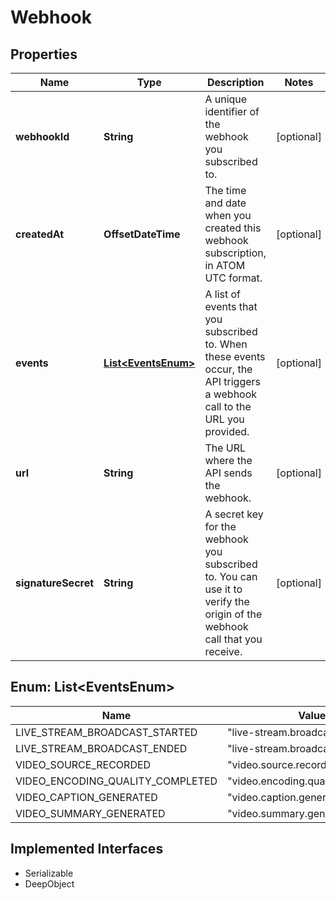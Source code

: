 

# Webhook

## Properties

Name | Type | Description | Notes
------------ | ------------- | ------------- | -------------
**webhookId** | **String** | A unique identifier of the webhook you subscribed to. |  [optional]
**createdAt** | **OffsetDateTime** | The time and date when you created this webhook subscription, in ATOM UTC format. |  [optional]
**events** | [**List&lt;EventsEnum&gt;**](#List&lt;EventsEnum&gt;) | A list of events that you subscribed to. When these events occur, the API triggers a webhook call to the URL you provided. |  [optional]
**url** | **String** | The URL where the API sends the webhook. |  [optional]
**signatureSecret** | **String** | A secret key for the webhook you subscribed to. You can use it to verify the origin of the webhook call that you receive. |  [optional]



## Enum: List&lt;EventsEnum&gt;

Name | Value
---- | -----
LIVE_STREAM_BROADCAST_STARTED | &quot;live-stream.broadcast.started&quot;
LIVE_STREAM_BROADCAST_ENDED | &quot;live-stream.broadcast.ended&quot;
VIDEO_SOURCE_RECORDED | &quot;video.source.recorded&quot;
VIDEO_ENCODING_QUALITY_COMPLETED | &quot;video.encoding.quality.completed&quot;
VIDEO_CAPTION_GENERATED | &quot;video.caption.generated&quot;
VIDEO_SUMMARY_GENERATED | &quot;video.summary.generated&quot;


## Implemented Interfaces

* Serializable
* DeepObject


